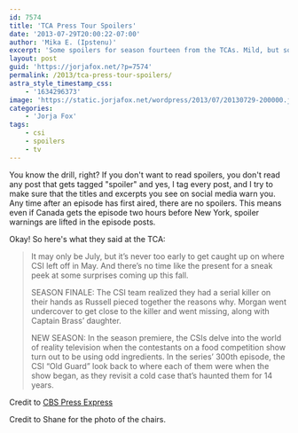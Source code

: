 ```yaml
---
id: 7574
title: 'TCA Press Tour Spoilers'
date: '2013-07-29T20:00:22-07:00'
author: 'Mika E. (Ipstenu)'
excerpt: 'Some spoilers for season fourteen from the TCAs. Mild, but something about the 300th episode too.'
layout: post
guid: 'https://jorjafox.net/?p=7574'
permalink: /2013/tca-press-tour-spoilers/
astra_style_timestamp_css:
    - '1634296373'
image: 'https://static.jorjafox.net/wordpress/2013/07/20130729-200000.jpg'
categories:
    - 'Jorja Fox'
tags:
    - csi
    - spoilers
    - tv
---
```


You know the drill, right? If you don't want to read spoilers, you don't read any post that gets tagged "spoiler" and yes, I tag every post, and I try to make sure that the titles and excerpts you see on social media warn you. Any time after an episode has first aired, there are no spoilers. This means even if Canada gets the episode two hours before New York, spoiler warnings are lifted in the episode posts.

Okay! So here's what they said at the TCA:
<blockquote>It may only be July, but it’s never too early to get caught up on where CSI left off in May. And there’s no time like the present for a sneak peek at some surprises coming up this fall.

SEASON FINALE: The CSI team realized they had a serial killer on their hands as Russell pieced together the reasons why. Morgan went undercover to get close to the killer and went missing, along with Captain Brass’ daughter.

NEW SEASON: In the season premiere, the CSIs delve into the world of reality television when the contestants on a food competition show turn out to be using odd ingredients. In the series’ 300th episode, the CSI “Old Guard” look back to where each of them were when the show began, as they revisit a cold case that’s haunted them for 14 years.</blockquote>

Credit to <a href="http://www.cbs.com/shows/csi/insider_blog/1001031/">CBS Press Express</a>

Credit to Shane for the photo of the chairs.